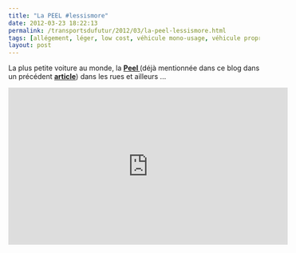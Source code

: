 ```yaml
---
title: "La PEEL #lessismore"
date: 2012-03-23 18:22:13
permalink: /transportsdufutur/2012/03/la-peel-lessismore.html
tags: [allégement, léger, low cost, véhicule mono-usage, véhicule propre]
layout: post
---
```


<p>La plus petite voiture au monde, la <a href="http://www.peelengineering.co.uk/" target="_blank"><strong>Peel </strong></a>(déjà mentionnée dans ce blog dans un précédent <a href="https://gabrielplassat.github.io/transportsdufutur/2012/02/50-ans-apres-toute-ressemblance-avec-la-situation-actuelle-ne-serait-que-pure-fiction.html" target="_blank"><strong>article</strong></a>) dans les rues et ailleurs ...</p> <p><iframe frameborder="0" height="315" src="http://www.youtube.com/embed/vW6BTlfUmck" width="560"></iframe></p>
